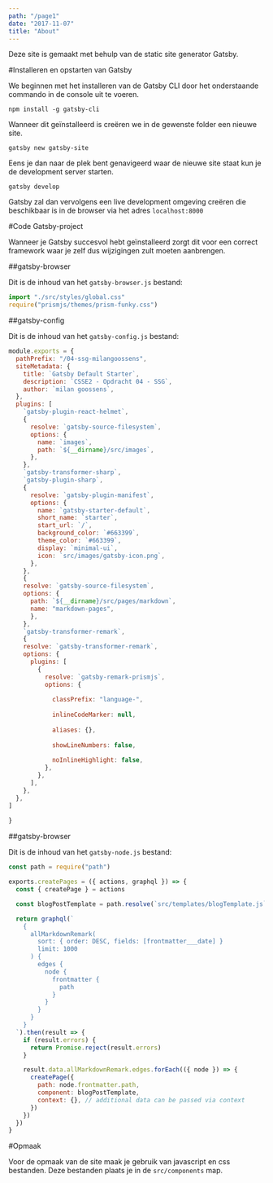 ```yaml
---
path: "/page1"
date: "2017-11-07"
title: "About"
---
```


Deze site is gemaakt met behulp van de static site generator Gatsby.

#Installeren en opstarten van Gatsby 

We beginnen met het installeren van de Gatsby CLI door het onderstaande commando in de console uit te voeren. 

```
npm install -g gatsby-cli
```

Wanneer dit geïnstalleerd is creëren we in de gewenste folder een nieuwe site.

```
gatsby new gatsby-site
```

Eens je dan naar de plek bent genavigeerd waar de nieuwe site staat kun je de development server starten. 

```
gatsby develop
```

Gatsby zal dan vervolgens een live development omgeving creëren die beschikbaar is in de browser via het adres `localhost:8000`

#Code Gatsby-project

Wanneer je Gatsby succesvol hebt geïnstalleerd zorgt dit voor een correct framework waar je zelf dus wijzigingen zult moeten aanbrengen. 

##gatsby-browser

Dit is de inhoud van het `gatsby-browser.js` bestand:

```javascript
import "./src/styles/global.css"
require("prismjs/themes/prism-funky.css")
```

##gatsby-config

Dit is de inhoud van het `gatsby-config.js` bestand:

```javascript
module.exports = {
  pathPrefix: "/04-ssg-milangoossens",
  siteMetadata: {
    title: `Gatsby Default Starter`,
    description: `CSSE2 - Opdracht 04 - SSG`,
    author: `milan goossens`,
  },
  plugins: [
    `gatsby-plugin-react-helmet`,
    {
      resolve: `gatsby-source-filesystem`,
      options: {
        name: `images`,
        path: `${__dirname}/src/images`,
      },
    },
    `gatsby-transformer-sharp`,
    `gatsby-plugin-sharp`,
    {
      resolve: `gatsby-plugin-manifest`,
      options: {
        name: `gatsby-starter-default`,
        short_name: `starter`,
        start_url: `/`,
        background_color: `#663399`,
        theme_color: `#663399`,
        display: `minimal-ui`,
        icon: `src/images/gatsby-icon.png`, 
      },
    },
    {
    resolve: `gatsby-source-filesystem`,
    options: {
      path: `${__dirname}/src/pages/markdown`,
      name: "markdown-pages",
      },
    },
    `gatsby-transformer-remark`,
    {
    resolve: `gatsby-transformer-remark`,
    options: {
      plugins: [
        {
          resolve: `gatsby-remark-prismjs`,
          options: {
            
            classPrefix: "language-",
            
            inlineCodeMarker: null,
           
            aliases: {},
            
            showLineNumbers: false,
            
            noInlineHighlight: false,
          },
        },
      ],
    },
  },
]
  
}
```

##gatsby-browser

Dit is de inhoud van het `gatsby-node.js` bestand:

```javascript
const path = require("path")

exports.createPages = ({ actions, graphql }) => {
  const { createPage } = actions

  const blogPostTemplate = path.resolve(`src/templates/blogTemplate.js`)

  return graphql(`
    {
      allMarkdownRemark(
        sort: { order: DESC, fields: [frontmatter___date] }
        limit: 1000
      ) {
        edges {
          node {
            frontmatter {
              path
            }
          }
        }
      }
    }
  `).then(result => {
    if (result.errors) {
      return Promise.reject(result.errors)
    }

    result.data.allMarkdownRemark.edges.forEach(({ node }) => {
      createPage({
        path: node.frontmatter.path,
        component: blogPostTemplate,
        context: {}, // additional data can be passed via context
      })
    })
  })
}
```

#Opmaak

Voor de opmaak van de site maak je gebruik van javascript en css bestanden.
Deze bestanden plaats je in de `src/components` map.


